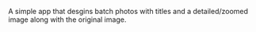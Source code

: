 A simple app that desgins batch photos with titles and a detailed/zoomed image along with the original image.

